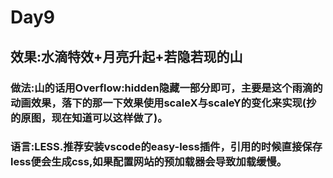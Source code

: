 # Day9

## 效果:水滴特效+月亮升起+若隐若现的山

### 做法:山的话用Overflow:hidden隐藏一部分即可，主要是这个雨滴的动画效果，落下的那一下效果使用scaleX与scaleY的变化来实现(抄的原图，现在知道可以这样做了)。

### 语言:LESS.推荐安装vscode的easy-less插件，引用的时候直接保存less便会生成css,如果配置网站的预加载器会导致加载缓慢。